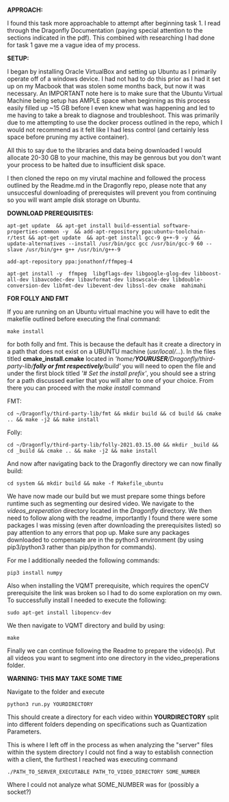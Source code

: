 **APPROACH:**

I found this task more approachable to attempt after beginning task 1. I read through the Dragonfly Documentation (paying special attention to the
sections indicated in the pdf). This combined with researching I had done for task 1 gave me a vague idea of my process.



**SETUP:**

I began by installing Oracle VirtualBox and setting up Ubuntu as I primarily operate off of a windows device.
I had not had to do this prior as I had it set up on my Macbook that was stolen some months back, but now it was necessary.
An IMPORTANT note here is to make sure that the Ubuntu Virtual Machine being setup has AMPLE space when beginning as this process
easily filled up ~15 GB before I even knew what was happening and led to me having to take a break to diagnose and troubleshoot.
This was primarily due to me attempting to use the docker process outlined in the repo, which I would not recommend as it felt like
I had less control (and certainly less space before pruning my active container).


All this to say due to the libraries and data being downloaded I would allocate 20-30 GB to your machine, this may be genrous but
you don't want your process to be halted due to insufficient disk space.


I then cloned the repo on my virutal machine and followed the process outlined by the Readme.md in the Dragonfly repo, please note that any unsuccesful downloading of prerequistes will prevent you from continuing so you will want ample disk storage on Ubuntu.



**DOWNLOAD PREREQUISITES:**

```
apt-get update  && apt-get install build-essential software-properties-common -y  && add-apt-repository ppa:ubuntu-toolchain-r/test && apt-get update  && apt-get install gcc-9 g++-9 -y  && update-alternatives --install /usr/bin/gcc gcc /usr/bin/gcc-9 60 --slave /usr/bin/g++ g++ /usr/bin/g++-9
```
```
add-apt-repository ppa:jonathonf/ffmpeg-4
```
```
apt-get install -y  ffmpeg  libgflags-dev libgoogle-glog-dev libboost-all-dev libavcodec-dev libavformat-dev libswscale-dev libdouble-conversion-dev libfmt-dev libevent-dev libssl-dev cmake  mahimahi
```

**FOR FOLLY AND FMT**


If you are running on an Ubuntu virtual machine you will have to edit the makefile outlined before executing the final command: 
```
make install
```
for both folly and fmt.
This is because the default has it create a directory in a path that does not exist on a UBUNTU machine (*usr/local/...*).
In the files titled **cmake_install.cmake** located in *'home/**YOURUSER**/Dragonfly/third-party-lib/**folly or fmt respectively**/build'* you will need to open the file and under the first block titled *'# Set the install prefix'*, you should see a string for a path discussed earlier that
you will alter to one of your choice. From there you can proceed with the *make install* command


FMT:
```
cd ~/Dragonfly/third-party-lib/fmt && mkdir build && cd build && cmake .. && make -j2 && make install
```

Folly:
```
cd ~/Dragonfly/third-party-lib/folly-2021.03.15.00 && mkdir _build && cd _build && cmake .. && make -j2 && make install
```

And now after navigating back to the Dragonfly directory we can now finally build:
```
cd system && mkdir build && make -f Makefile_ubuntu
```

We have now made our build but we must prepare some things before runtime such as segmenting our desired video. We navigate to the *videos_preperation* directory located in the *Dragonfly* directory. We then need to follow along with the readme, importantly I found there
were some packages I was missing (even after downloading the prerequisites listed) so pay attention to any errors that pop up. Make sure any packages downloaded to compensate are in the python3 environment (by using pip3/python3 rather than pip/python for commands).

For me I additionally needed the following commands:
```
pip3 install numpy
```
Also when installing the VQMT prerequisite, which requires the openCV prerequisite the link was broken so I had to do some exploration on my own.
To successfully install I needed to execute the following:
```
sudo apt-get install libopencv-dev
```
We then navigate to VQMT directory and build by using:
```
make
```
Finally we can continue following the Readme to prepare the video(s). Put all videos you want to segment into one directory in the 
video_preperations folder.

**WARNING: THIS MAY TAKE SOME TIME**


Navigate to the folder and execute 
```
python3 run.py YOURDIRECTORY
```
This should create a directory for each video within **YOURDIRECTORY** split into different folders depending on specifications such as Quantization Parameters.

This is where I left off in the process as when analyzing the "server" files within the system directory I could not find a way to establish 
connection with a client, the furthest I reached was executing command 
```
./PATH_TO_SERVER_EXECUTABLE PATH_TO_VIDEO_DIRECTORY SOME_NUMBER
```
Where I could not analyze what SOME_NUMBER was for (possibly a socket?)
